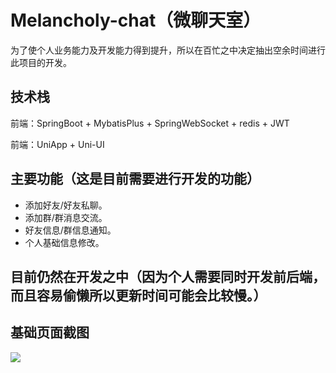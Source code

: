 # Melancholy-chat（微聊天室）

为了使个人业务能力及开发能力得到提升，所以在百忙之中决定抽出空余时间进行此项目的开发。

## 技术栈

前端：SpringBoot + MybatisPlus + SpringWebSocket + redis + JWT

前端：UniApp + Uni-UI

## 主要功能（这是目前需要进行开发的功能）

- 添加好友/好友私聊。
- 添加群/群消息交流。
- 好友信息/群信息通知。
- 个人基础信息修改。

## 目前仍然在开发之中（因为个人需要同时开发前后端，而且容易偷懒所以更新时间可能会比较慢。）

## 基础页面截图


![]([C:\Users\Juran\Desktop\melancholy-chat.png](https://raw.githubusercontent.com/A-Juran/Wechat_room/main/assets/melancholy-chat.png))
